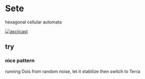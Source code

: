 # Sete

hexagonal cellular automata

[![asciicast](https://asciinema.org/a/531507.svg)](https://asciinema.org/a/531507)

## try

### nice pattern

running Dois from random noise, let it stabilize then switch to Terra
